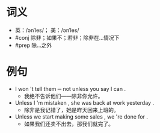 # 词义
- 英：/ənˈles/； 美：/ənˈles/
- #conj 除非；如果不；若非；除非在…情况下
- #prep 除…之外
# 例句
- I won 't tell them ─ not unless you say I can .
	- 我绝不告诉他们——除非你允许。
- Unless I 'm mistaken , she was back at work yesterday .
	- 除非是我记错了，她是昨天回来上班的。
- Unless we start making some sales , we 're done for .
	- 如果我们还卖不出去，那我们就完了。
